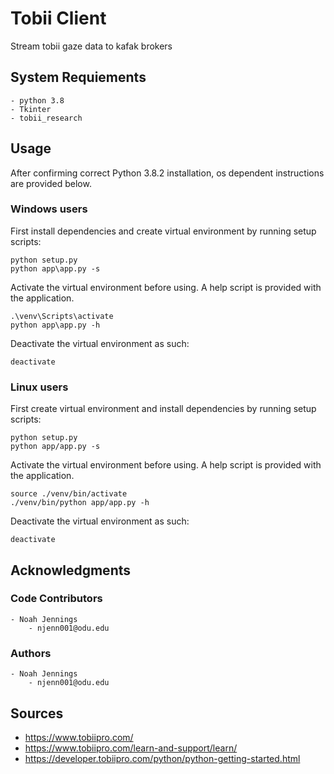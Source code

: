 # Tobii Client 

Stream tobii gaze data to kafak brokers

## System Requiements 
    - python 3.8
    - Tkinter 
    - tobii_research 


## Usage

After confirming correct Python 3.8.2 installation, os dependent instructions are provided below.

### Windows users
First install dependencies and create virtual environment by running setup scripts:

```
python setup.py 
python app\app.py -s 
```

Activate the virtual environment before using. A help script is provided with the application.

```
.\venv\Scripts\activate     
python app\app.py -h
```


Deactivate the virtual environment as such:

```
deactivate 
```

### Linux users
First create virtual environment and install dependencies by running setup scripts:

```
python setup.py 
python app/app.py -s 
```

Activate the virtual environment before using. A help script is provided with the application.

```
source ./venv/bin/activate      
./venv/bin/python app/app.py -h
```


Deactivate the virtual environment as such:

```
deactivate 
```


## Acknowledgments


### Code Contributors

    - Noah Jennings 
        - njenn001@odu.edu

### Authors

    - Noah Jennings
        - njenn001@odu.edu

## Sources

- https://www.tobiipro.com/
- https://www.tobiipro.com/learn-and-support/learn/
- https://developer.tobiipro.com/python/python-getting-started.html 
